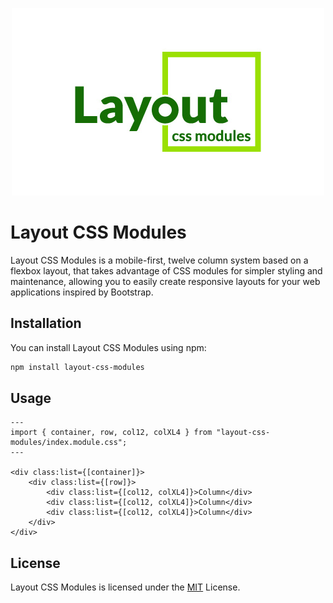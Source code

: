 <p align="center">
    <img alt="elementid-logo" src="./logo/layout-css-modules.jpg"/>
</p>

# Layout CSS Modules

Layout CSS Modules is a mobile-first, twelve column system based on a flexbox layout, that takes advantage of CSS modules for simpler styling and maintenance, allowing you to easily create responsive layouts for your web applications inspired by Bootstrap.

## Installation

You can install Layout CSS Modules using npm:

```bash
npm install layout-css-modules
```

## Usage

```astro
---
import { container, row, col12, colXL4 } from "layout-css-modules/index.module.css";
---

<div class:list={[container]}>
	<div class:list={[row]}>
		<div class:list={[col12, colXL4]}>Column</div>
		<div class:list={[col12, colXL4]}>Column</div>
		<div class:list={[col12, colXL4]}>Column</div>
	</div>
</div>

```

## License

Layout CSS Modules is licensed under the [MIT](./LICENSE) License.
